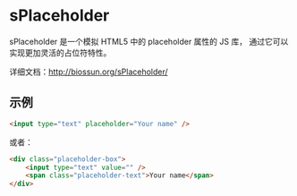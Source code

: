 # sPlaceholder

sPlaceholder 是一个模拟 HTML5 中的 placeholder 属性的 JS 库， 通过它可以实现更加灵活的占位符特性。

详细文档：http://biossun.org/sPlaceholder/

## 示例

```html
<input type="text" placeholder="Your name" />
```

或者：

```html
<div class="placeholder-box">
    <input type="text" value="" />
    <span class="placeholder-text">Your name</span>
</div>
```
